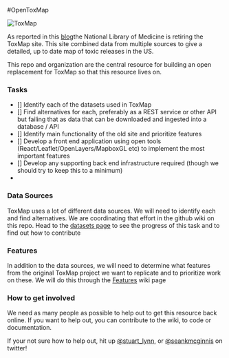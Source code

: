 #OpenToxMap

![ToxMap](https://envirodatagov.org/wp-content/uploads/2019/12/Screen-Shot-2019-12-10-at-1.29.14-PM.png)

As reported in this [blog](https://envirodatagov.org/goodbye-to-toxmap-and-our-environmental-right-to-know/)the National Library of Medicine is retiring the ToxMap site. This site combined data from multiple sources to give a detailed, up to date map of toxic releases in the US.

This repo and organization are the central resource for building an open replacement for ToxMap so that this resource lives on.

### Tasks

- [] Identify each of the datasets used in ToxMap
- [] Find alternatives for each, preferably as a REST service or other API but failing that as data that can be downloaded and ingested into a database / API
- [] Identify main functionality of the old site and prioritize features
- [] Develop a front end application using open tools (React/Leaflet/OpenLayers/MapboxGL etc) to implement the most important features
- [] Develop any supporting back end infrastructure required (though we should try to keep this to a minimum)
-

### Data Sources

ToxMap uses a lot of different data sources. We will need to identify each and find alternatives. We are coordinating that effort in the github wiki on this repo. Head to the [datasets page](https://github.com/OpenToxMap/OpenToxMap/wiki/Datasets) to see the progress of this task and to find out how to contribute

### Features

In addition to the data sources, we will need to determine what features from the original ToxMap project we want to replicate and to prioritize work on these. We will do this through the [Features](https://github.com/OpenToxMap/OpenToxMap/wiki/Features) wiki page

### How to get involved

We need as many people as possible to help out to get this resource back online. If you want to help out, you can contribute to the wiki, to code or documentation.

If your not sure how to help out, hit up [@stuart_lynn](https://twitter.com/stuart_lynn), or [@seankmcginnis](https://twitter.com/seankmcginnis) on twitter!
